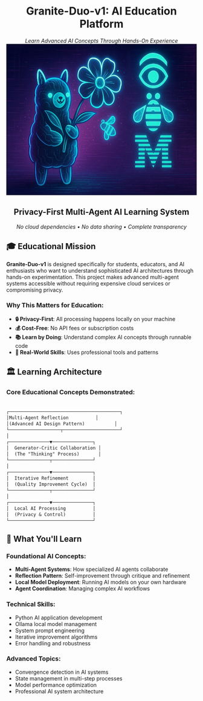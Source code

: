<div align="center">
  <h1>Granite-Duo-v1: AI Education Platform</h1>
  <i>Learn Advanced AI Concepts Through Hands-On Experience</i>
</div>

<div align="center">
  <img src="https://github.com/Jewelzufo/granite-duo-v1/blob/main/1000068993%20(1).jpg?raw=true" alt="Ollama and IBM logo with cyberpunk theme" width="650" height="400" />
  <h2>Privacy-First Multi-Agent AI Learning System</h2>
  <p>
    <em>No cloud dependencies • No data sharing • Complete transparency</em>
  </p>
</div>

## 🎓 Educational Mission

**Granite-Duo-v1** is designed specifically for students, educators, and AI enthusiasts who want to understand sophisticated AI architectures through hands-on experimentation. This project makes advanced multi-agent systems accessible without requiring expensive cloud services or compromising privacy.

### Why This Matters for Education:
- **🔒 Privacy-First**: All processing happens locally on your machine
- **💰 Cost-Free**: No API fees or subscription costs
- **📚 Learn by Doing**: Understand complex AI concepts through runnable code
- **🎯 Real-World Skills**: Uses professional tools and patterns

## 🏛️ Learning Architecture

### Core Educational Concepts Demonstrated:

```

┌─────────────────────────────────────────┐
│Multi-Agent Reflection          │
│(Advanced AI Design Pattern)           │
└───────────────────┬─────────────────────┘
│
┌───────────────▼───────────────┐
│  Generator-Critic Collaboration │
│  (The "Thinking" Process)       │
└───────────────┬───────────────┘
│
┌───────────────▼───────────────┐
│  Iterative Refinement         │
│  (Quality Improvement Cycle)  │
└───────────────┬───────────────┘
│
┌───────────────▼───────────────┐
│  Local AI Processing          │
│  (Privacy & Control)          │
└───────────────────────────────┘

```

## 🎯 What You'll Learn

### Foundational AI Concepts:
- **Multi-Agent Systems**: How specialized AI agents collaborate
- **Reflection Pattern**: Self-improvement through critique and refinement
- **Local Model Deployment**: Running AI models on your own hardware
- **Agent Coordination**: Managing complex AI workflows

### Technical Skills:
- Python AI application development
- Ollama local model management
- System prompt engineering
- Iterative improvement algorithms
- Error handling and robustness

### Advanced Topics:
- Convergence detection in AI systems
- State management in multi-step processes
- Model performance optimization
- Professional AI system architecture
